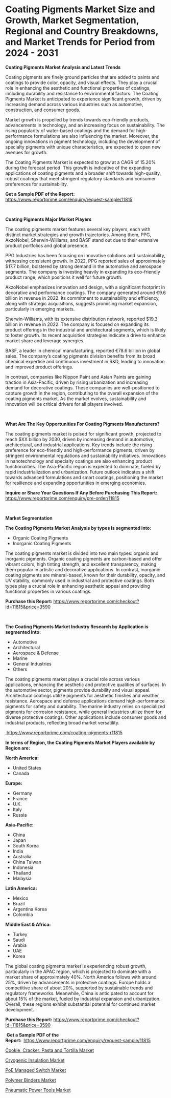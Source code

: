 <p><h1>Coating Pigments Market Size and Growth, Market Segmentation, Regional and Country Breakdowns, and Market Trends for Period from 2024 -  2031</h1></p><p><strong>Coating Pigments Market Analysis and Latest Trends</strong></p>
<p><p>Coating pigments are finely ground particles that are added to paints and coatings to provide color, opacity, and visual effects. They play a crucial role in enhancing the aesthetic and functional properties of coatings, including durability and resistance to environmental factors. The Coating Pigments Market is anticipated to experience significant growth, driven by increasing demand across various industries such as automotive, construction, and consumer goods.</p><p>Market growth is propelled by trends towards eco-friendly products, advancements in technology, and an increasing focus on sustainability. The rising popularity of water-based coatings and the demand for high-performance formulations are also influencing the market. Moreover, the ongoing innovations in pigment technology, including the development of specialty pigments with unique characteristics, are expected to open new avenues for growth.</p><p>The Coating Pigments Market is expected to grow at a CAGR of 15.20% during the forecast period. This growth is indicative of the expanding applications of coating pigments and a broader shift towards high-quality, robust coatings that meet stringent regulatory standards and consumer preferences for sustainability.</p></p>
<p><strong>Get a Sample PDF of the Report:&nbsp;</strong> <a href="https://www.reportprime.com/enquiry/request-sample/11815">https://www.reportprime.com/enquiry/request-sample/11815</a></p>
<p>&nbsp;</p>
<p><strong>Coating Pigments Major Market Players</strong></p>
<p><p>The coating pigments market features several key players, each with distinct market strategies and growth trajectories. Among them, PPG, AkzoNobel, Sherwin-Williams, and BASF stand out due to their extensive product portfolios and global presence.</p><p>PPG Industries has been focusing on innovative solutions and sustainability, witnessing consistent growth. In 2022, PPG reported sales of approximately $17.7 billion, bolstered by strong demand in the automotive and aerospace segments. The company is investing heavily in expanding its eco-friendly product range, which positions it well for future growth.</p><p>AkzoNobel emphasizes innovation and design, with a significant footprint in decorative and performance coatings. The company generated around €9.6 billion in revenue in 2022. Its commitment to sustainability and efficiency, along with strategic acquisitions, suggests promising market expansion, particularly in emerging markets.</p><p>Sherwin-Williams, with its extensive distribution network, reported $19.3 billion in revenue in 2022. The company is focused on expanding its product offerings in the industrial and architectural segments, which is likely to foster growth. Its recent acquisition strategies indicate a drive to enhance market share and leverage synergies.</p><p>BASF, a leader in chemical manufacturing, reported €78.6 billion in global sales. The company’s coating pigments division benefits from its broad chemical expertise and continuous investment in R&D, leading to innovation and improved product offerings.</p><p>In contrast, companies like Nippon Paint and Asian Paints are gaining traction in Asia-Pacific, driven by rising urbanization and increasing demand for decorative coatings. These companies are well-positioned to capture growth in the region, contributing to the overall expansion of the coating pigments market. As the market evolves, sustainability and innovation will be critical drivers for all players involved.</p></p>
<p>&nbsp;</p>
<p><strong>What Are The Key Opportunities For Coating Pigments Manufacturers?</strong></p>
<p><p>The coating pigments market is poised for significant growth, projected to reach $XX billion by 2030, driven by increasing demand in automotive, architectural, and industrial applications. Key trends include the rising preference for eco-friendly and high-performance pigments, driven by stringent environmental regulations and sustainability initiatives. Innovations in nanotechnology and specialty coatings are also enhancing product functionalities. The Asia-Pacific region is expected to dominate, fueled by rapid industrialization and urbanization. Future outlook indicates a shift towards advanced formulations and smart coatings, positioning the market for resilience and expanding opportunities in emerging economies.</p></p>
<p><strong>Inquire or Share Your Questions If Any Before Purchasing This Report:</strong> <a href="https://www.reportprime.com/enquiry/pre-order/11815">https://www.reportprime.com/enquiry/pre-order/11815</a></p>
<p>&nbsp;</p>
<p><strong>Market Segmentation</strong></p>
<p><strong>The Coating Pigments Market Analysis by types is segmented into:</strong></p>
<p><ul><li>Organic Coating Pigments</li><li>Inorganic Coating Pigments</li></ul></p>
<p><p>The coating pigments market is divided into two main types: organic and inorganic pigments. Organic coating pigments are carbon-based and offer vibrant colors, high tinting strength, and excellent transparency, making them popular in artistic and decorative applications. In contrast, inorganic coating pigments are mineral-based, known for their durability, opacity, and UV stability, commonly used in industrial and protective coatings. Both types play a crucial role in enhancing aesthetic appeal and providing functional properties in various coatings.</p></p>
<p><strong>Purchase this Report:&nbsp;</strong><a href="https://www.reportprime.com/checkout?id=11815&price=3590">https://www.reportprime.com/checkout?id=11815&price=3590</a></p>
<p>&nbsp;</p>
<p><strong>The Coating Pigments Market Industry Research by Application is segmented into:</strong></p>
<p><ul><li>Automotive</li><li>Architectural</li><li>Aerospace & Defense</li><li>Marine</li><li>General Industries</li><li>Others</li></ul></p>
<p><p>The coating pigments market plays a crucial role across various applications, enhancing the aesthetic and protective qualities of surfaces. In the automotive sector, pigments provide durability and visual appeal. Architectural coatings utilize pigments for aesthetic finishes and weather resistance. Aerospace and defense applications demand high-performance pigments for safety and durability. The marine industry relies on specialized pigments for corrosion resistance, while general industries utilize them for diverse protective coatings. Other applications include consumer goods and industrial products, reflecting broad market versatility.</p></p>
<p><a href="https://www.reportprime.com/coating-pigments-r11815">&nbsp;https://www.reportprime.com/coating-pigments-r11815</a></p>
<p><strong>In terms of Region, the Coating Pigments Market Players available by Region are:</strong></p>
<p>
    <p> <strong> North America: </strong>
        <ul>
            <li>United States</li>
            <li>Canada</li>
        </ul>
        </p> 
    <p> <strong> Europe: </strong>
        <ul>
            <li>Germany</li>
            <li>France</li>
            <li>U.K.</li>
            <li>Italy</li>
            <li>Russia</li>
        </ul>
        </p> 
    <p> <strong> Asia-Pacific: </strong>
        <ul>
            <li>China</li>
            <li>Japan</li>
            <li>South Korea</li>
            <li>India</li>
            <li>Australia</li>
            <li>China Taiwan</li>
            <li>Indonesia</li>
            <li>Thailand</li>
            <li>Malaysia</li>
        </ul>
        </p> 
    <p> <strong> Latin America: </strong>
        <ul>
            <li>Mexico</li>
            <li>Brazil</li>
            <li>Argentina Korea</li>
            <li>Colombia</li>
        </ul>
        </p> 
    <p> <strong> Middle East & Africa: </strong>
        <ul>
            <li>Turkey</li>
            <li>Saudi</li>
            <li>Arabia</li>
            <li>UAE</li>
            <li>Korea</li>
        </ul>
    </p>
    </p>
<p><p>The global coating pigments market is experiencing robust growth, particularly in the APAC region, which is projected to dominate with a market share of approximately 40%. North America follows with around 25%, driven by advancements in protective coatings. Europe holds a competitive share of about 20%, supported by sustainable trends and regulatory frameworks. Meanwhile, China is anticipated to account for about 15% of the market, fueled by industrial expansion and urbanization. Overall, these regions exhibit substantial potential for continued market development.</p></p>
<p><strong>Purchase this Report: </strong><a href="https://www.reportprime.com/checkout?id=11815&price=3590">https://www.reportprime.com/checkout?id=11815&price=3590</a></p>
<p>&nbsp;<strong>Get a Sample PDF of the Report:&nbsp;&nbsp;</strong><a href="https://www.reportprime.com/enquiry/request-sample/11815">https://www.reportprime.com/enquiry/request-sample/11815</a></p>
<p><strong></strong></p>
<p><p><a href="https://issuu.com/reportprime-2/docs/cookie-cracker-pasta-and-tortilla-m_115ea062f39dec">Cookie, Cracker, Pasta and Tortilla Market</a></p><p><a href="https://github.com/lylyparadise/Market-Research-Report-List-5/blob/main/cryogenic-insulation-market.md">Cryogenic Insulation Market</a></p><p><a href="https://medium.com/@obiemante_40648/poe-managed-switch-market-size-is-growing-at-cagr-of-8-9-66f0f767c6a8">PoE Managed Switch Market</a></p><p><a href="https://github.com/GroverBarry/Market-Research-Report-List-7/blob/main/polymer-binders-market.md">Polymer Binders Market</a></p><p><a href="https://medium.com/@obiemante_40648/emerging-opportunities-and-challenges-in-the-global-pneumatic-power-tools-market-2024-2031-5030f98d964f">Pneumatic Power Tools Market</a></p></p>